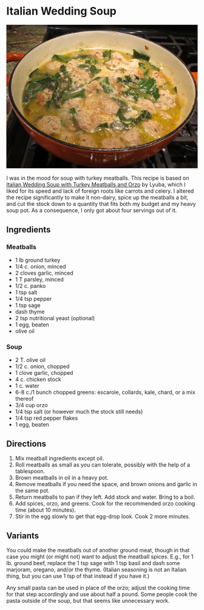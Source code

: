 # Italian Wedding Soup

![cooking](../images/wedding.jpg)

I was in the mood for soup with turkey meatballs.  This recipe is based on [Italian Wedding Soup with Turkey Meatballs and Orzo](http://www.willcookforsmiles.com/2014/09/italian-wedding-soup-turkey-meatballs-orzo.html) by Lyuba, which I liked for its speed and lack of foreign roots like carrots and celery.  I altered the recipe significantly to make it non-dairy, spice up the meatballs a bit, and cut the stock down to a quantity that fits both my budget and my heavy soup pot.  As a consequence, I only got about four servings out of it.

## Ingredients

### Meatballs

* 1 lb ground turkey
* 1/4 c. onion, minced
* 2 cloves garlic, minced
* 1 T parsley, minced
* 1/2 c. panko
* 1 tsp salt
* 1/4 tsp pepper
* 1 tsp sage
* dash thyme
* 2 tsp nutritional yeast (optional)
* 1 egg, beaten
* olive oil

### Soup

* 2 T. olive oil
* 1/2 c. onion, chopped
* 1 clove garlic, chopped
* 4 c. chicken stock
* 1 c. water
* 6-8 c./1 bunch chopped greens: escarole, collards, kale, chard, or a mix thereof 
* 3/4 cup orzo
* 1/4 tsp salt (or however much the stock still needs)
* 1/4 tsp red pepper flakes
* 1 egg, beaten


## Directions

1. Mix meatball ingredients except oil.
2. Roll meatballs as small as you can tolerate, possibly with the help of a tablespoon.
2. Brown meatballs in oil in a heavy pot.
3. Remove meatballs if you need the space, and brown onions and garlic in the same pot.
4. Return meatballs to pan if they left.  Add stock and water.  Bring to a boil.
5. Add spices, orzo, and greens.  Cook for the recommended orzo cooking time (about 10 minutes).
6. Stir in the egg slowly to get that egg-drop look.  Cook 2 more minutes.


## Variants

You could make the meatballs out of another ground meat, though in that case you might (or might not) want to adjust the meatball spices.  E.g., for 1 lb. ground beef, replace the 1 tsp sage with 1 tsp basil and dash some marjoram, oregano, and/or the thyme.  (Italian seasoning is not an Italian thing, but you can use 1 tsp of that instead if you have it.)

Any small pasta can be used in place of the orzo; adjust the cooking time for that step accordingly and use about half a pound.  Some people cook the pasta outside of the soup, but that seems like unnecessary work.

